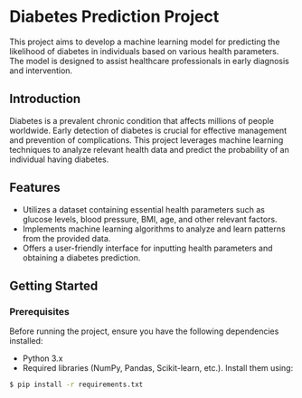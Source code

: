 # Diabetes Prediction Project

This project aims to develop a machine learning model for predicting the likelihood of diabetes in individuals based on various health parameters. The model is designed to assist healthcare professionals in early diagnosis and intervention.

## Introduction

Diabetes is a prevalent chronic condition that affects millions of people worldwide. Early detection of diabetes is crucial for effective management and prevention of complications. This project leverages machine learning techniques to analyze relevant health data and predict the probability of an individual having diabetes.

## Features

- Utilizes a dataset containing essential health parameters such as glucose levels, blood pressure, BMI, age, and other relevant factors.
- Implements machine learning algorithms to analyze and learn patterns from the provided data.
- Offers a user-friendly interface for inputting health parameters and obtaining a diabetes prediction.

## Getting Started

### Prerequisites

Before running the project, ensure you have the following dependencies installed:

- Python 3.x
- Required libraries (NumPy, Pandas, Scikit-learn, etc.). Install them using:

```bash
$ pip install -r requirements.txt
